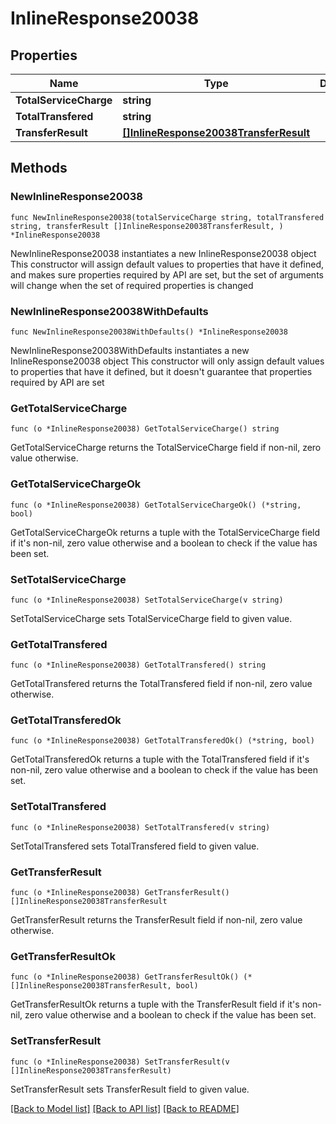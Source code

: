 # InlineResponse20038

## Properties

Name | Type | Description | Notes
------------ | ------------- | ------------- | -------------
**TotalServiceCharge** | **string** |  | 
**TotalTransfered** | **string** |  | 
**TransferResult** | [**[]InlineResponse20038TransferResult**](InlineResponse20038TransferResult.md) |  | 

## Methods

### NewInlineResponse20038

`func NewInlineResponse20038(totalServiceCharge string, totalTransfered string, transferResult []InlineResponse20038TransferResult, ) *InlineResponse20038`

NewInlineResponse20038 instantiates a new InlineResponse20038 object
This constructor will assign default values to properties that have it defined,
and makes sure properties required by API are set, but the set of arguments
will change when the set of required properties is changed

### NewInlineResponse20038WithDefaults

`func NewInlineResponse20038WithDefaults() *InlineResponse20038`

NewInlineResponse20038WithDefaults instantiates a new InlineResponse20038 object
This constructor will only assign default values to properties that have it defined,
but it doesn't guarantee that properties required by API are set

### GetTotalServiceCharge

`func (o *InlineResponse20038) GetTotalServiceCharge() string`

GetTotalServiceCharge returns the TotalServiceCharge field if non-nil, zero value otherwise.

### GetTotalServiceChargeOk

`func (o *InlineResponse20038) GetTotalServiceChargeOk() (*string, bool)`

GetTotalServiceChargeOk returns a tuple with the TotalServiceCharge field if it's non-nil, zero value otherwise
and a boolean to check if the value has been set.

### SetTotalServiceCharge

`func (o *InlineResponse20038) SetTotalServiceCharge(v string)`

SetTotalServiceCharge sets TotalServiceCharge field to given value.


### GetTotalTransfered

`func (o *InlineResponse20038) GetTotalTransfered() string`

GetTotalTransfered returns the TotalTransfered field if non-nil, zero value otherwise.

### GetTotalTransferedOk

`func (o *InlineResponse20038) GetTotalTransferedOk() (*string, bool)`

GetTotalTransferedOk returns a tuple with the TotalTransfered field if it's non-nil, zero value otherwise
and a boolean to check if the value has been set.

### SetTotalTransfered

`func (o *InlineResponse20038) SetTotalTransfered(v string)`

SetTotalTransfered sets TotalTransfered field to given value.


### GetTransferResult

`func (o *InlineResponse20038) GetTransferResult() []InlineResponse20038TransferResult`

GetTransferResult returns the TransferResult field if non-nil, zero value otherwise.

### GetTransferResultOk

`func (o *InlineResponse20038) GetTransferResultOk() (*[]InlineResponse20038TransferResult, bool)`

GetTransferResultOk returns a tuple with the TransferResult field if it's non-nil, zero value otherwise
and a boolean to check if the value has been set.

### SetTransferResult

`func (o *InlineResponse20038) SetTransferResult(v []InlineResponse20038TransferResult)`

SetTransferResult sets TransferResult field to given value.



[[Back to Model list]](../README.md#documentation-for-models) [[Back to API list]](../README.md#documentation-for-api-endpoints) [[Back to README]](../README.md)


